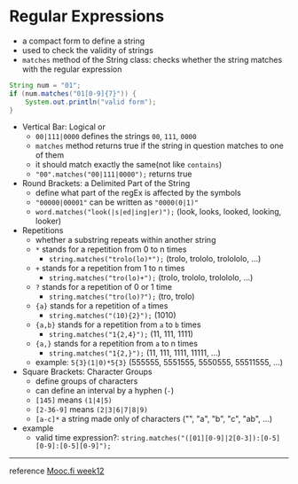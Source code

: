 # Regular Expressions
* a compact form to define a string
* used to check the validity of strings
* `matches` method of the String class: checks whether the string matches with the regular expression
```java
String num = "01";
if (num.matches("01[0-9]{7}")) {
    System.out.println("valid form");
}
```

* Vertical Bar: Logical or
    * `00|111|0000` defines the strings `00`, `111`, `0000`
    * `matches` method returns true if the string in question matches to one of them
    * it should match exactly the same(not like `contains`)
    * `"00".matches("00|111|0000");` returns true
* Round Brackets: a Delimited Part of the String
    * define what part of the regEx is affected by the symbols
    * `"00000|00001"` can be written as `"0000(0|1)"`
    * `word.matches("look(|s|ed|ing|er)");` (look, looks, looked, looking, looker)
* Repetitions
    * whether a substring repeats within another string
    * `*` stands for a repetition from 0 to n times
        * `string.matches("trolo(lo)*");` (trolo, trololo, trolololo, ...)
    * `+` stands for a repetition from 1 to n times
        * `string.matches("tro(lo)+");` (trolo, trololo, trolololo, ...)
    * `?` stands for a repetition of 0 or 1 time
        * `string.matches("tro(lo)?");` (tro, trolo)
    * `{a}` stands for a repetition of `a` times
        * `string.matches("(10){2}");` (1010)
    * `{a,b}` stands for a repetition from `a` to `b` times
        * `string.matches("1{2,4}");` (11, 111, 1111)
    * `{a,}` stands for a repetition from `a` to n times
        * `string.matches("1{2,}");` (11, 111, 1111, 11111, ...)
    * example: `5{3}(1|0)*5{3}` (555555, 5551555, 5550555, 55511555, ...)
* Square Brackets: Character Groups
    * define groups of characters
    * can define an interval by a hyphen (`-`)
    * `[145]` means `(1|4|5)`
    * `[2-36-9]` means `(2|3|6|7|8|9)`
    * `[a-c]*` a string made only of characters ("", "a", "b", "c", "ab", ...)
* example
    * valid time expression?: `string.matches("([01][0-9]|2[0-3]):[0-5][0-9]:[0-5][0-9]");`

----
reference
[Mooc.fi week12](https://materiaalit.github.io/2013-oo-programming/part2/week-12/)
